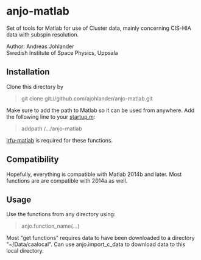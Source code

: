 anjo-matlab
====================
Set of tools for Matlab for use of Cluster data, mainly concerning CIS-HIA data with subspin resolution.

Author: Andreas Johlander  <br />
Swedish Institute of Space Physics, Uppsala

Installation
------------
Clone this directory by 
> git clone git://github.com/ajohlander/anjo-matlab.git

Make sure to add the path to Matlab so it can be used from anywhere. Add the following line to your [startup.m](http://se.mathworks.com/help/matlab/ref/startup.html?searchHighlight=startup.m "startup.m at Mathworks"):
>addpath /.../anjo-matlab

[irfu-matlab](https://github.com/irfu/irfu-matlab "IRFU's github") is required for these functions.

Compatibility
-------------------
Hopefully, everything is compatible with Matlab 2014b and later. Most functions are are compatible with 2014a as well. 

Usage
----------
Use the functions from any directory using:
>  anjo.function_name(...)


Most "get functions" requires data to have been downloaded to a directory "~/Data/caalocal". Can use anjo.import_c_data to download data to this local directory.